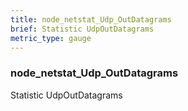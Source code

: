 ```yaml
---
title: node_netstat_Udp_OutDatagrams
brief: Statistic UdpOutDatagrams
metric_type: gauge
---
```

### node_netstat_Udp_OutDatagrams

Statistic UdpOutDatagrams